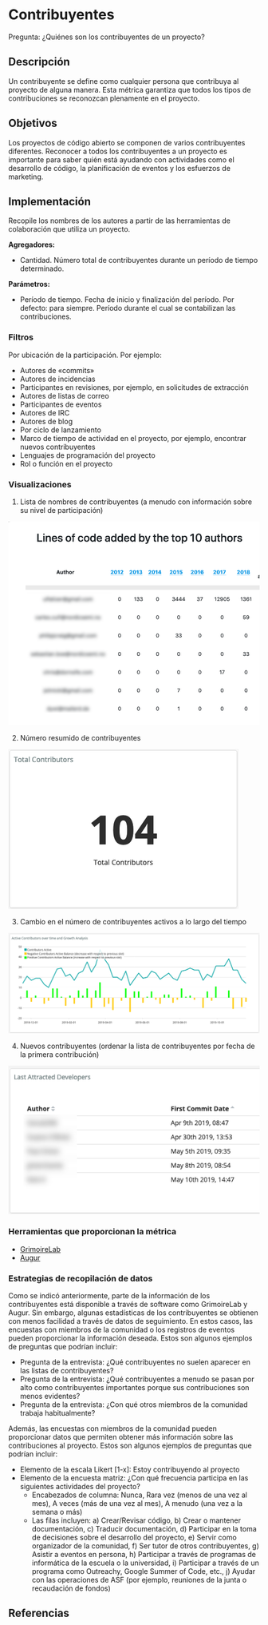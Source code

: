 # Contribuyentes

Pregunta: ¿Quiénes son los contribuyentes de un proyecto?

## Descripción

Un contribuyente se define como cualquier persona que contribuya al proyecto de alguna manera. Esta métrica garantiza que todos los tipos de contribuciones se reconozcan plenamente en el proyecto.

## Objetivos

Los proyectos de código abierto se componen de varios contribuyentes diferentes. Reconocer a todos los contribuyentes a un proyecto es importante para saber quién está ayudando con actividades como el desarrollo de código, la planificación de eventos y los esfuerzos de marketing.

## Implementación

Recopile los nombres de los autores a partir de las herramientas de colaboración que utiliza un proyecto.

**Agregadores:**
* Cantidad. Número total de contribuyentes durante un período de tiempo determinado.

**Parámetros:**
* Período de tiempo. Fecha de inicio y finalización del período. Por defecto: para siempre. Período durante el cual se contabilizan las contribuciones.

### Filtros

Por ubicación de la participación. Por ejemplo:
* Autores de «commits»
* Autores de incidencias
* Participantes en revisiones, por ejemplo, en solicitudes de extracción
* Autores de listas de correo
* Participantes de eventos
* Autores de IRC
* Autores de blog
* Por ciclo de lanzamiento
* Marco de tiempo de actividad en el proyecto, por ejemplo, encontrar nuevos contribuyentes
* Lenguajes de programación del proyecto
* Rol o función en el proyecto

### Visualizaciones

1. Lista de nombres de contribuyentes (a menudo con información sobre su nivel de participación)
  
![Nombres e información de los contribuyentes](images/contributors_top-contributor-info.png)

2. Número resumido de contribuyentes
  
![Número resumido de contribuyentes](images/contributors_summary-contributor-number.png)

3. Cambio en el número de contribuyentes activos a lo largo del tiempo

![Crecimiento de contribuyentes](images/contributors_growth.png)

4. Nuevos contribuyentes (ordenar la lista de contribuyentes por fecha de la primera contribución)

![Nuevos contribuyentes](images/contributors_first-commit-date.png)

### Herramientas que proporcionan la métrica

* [GrimoireLab](https://chaoss.github.io/grimoirelab/)
* [Augur](http://augur.osshealth.io/api_docs/#api-Evolution-Contributors_Repo_)

### Estrategias de recopilación de datos

Como se indicó anteriormente, parte de la información de los contribuyentes está disponible a través de software como GrimoireLab y Augur. Sin embargo, algunas estadísticas de los contribuyentes se obtienen con menos facilidad a través de datos de seguimiento. En estos casos, las encuestas con miembros de la comunidad o los registros de eventos pueden proporcionar la información deseada. Estos son algunos ejemplos de preguntas que podrían incluir:

* Pregunta de la entrevista: ¿Qué contribuyentes no suelen aparecer en las listas de contribuyentes?
* Pregunta de la entrevista: ¿Qué contribuyentes a menudo se pasan por alto como contribuyentes importantes porque sus contribuciones son menos evidentes?
* Pregunta de la entrevista: ¿Con qué otros miembros de la comunidad trabaja habitualmente?

Además, las encuestas con miembros de la comunidad pueden proporcionar datos que permiten obtener más información sobre las contribuciones al proyecto. Estos son algunos ejemplos de preguntas que podrían incluir:

* Elemento de la escala Likert [1-x]: Estoy contribuyendo al proyecto
* Elemento de la encuesta matriz: ¿Con qué frecuencia participa en las siguientes actividades del proyecto?
  * Encabezados de columna: Nunca, Rara vez (menos de una vez al mes), A veces (más de una vez al mes), A menudo (una vez a la semana o más)
  * Las filas incluyen: a) Crear/Revisar código, b) Crear o mantener documentación, c) Traducir documentación, d) Participar en la toma de decisiones sobre el desarrollo del proyecto, e) Servir como organizador de la comunidad, f) Ser tutor de otros contribuyentes, g) Asistir a eventos en persona, h) Participar a través de programas de informática de la escuela o la universidad, i) Participar a través de un programa como Outreachy, Google Summer of Code, etc., j) Ayudar con las operaciones de ASF (por ejemplo, reuniones de la junta o recaudación de fondos)

## Referencias
